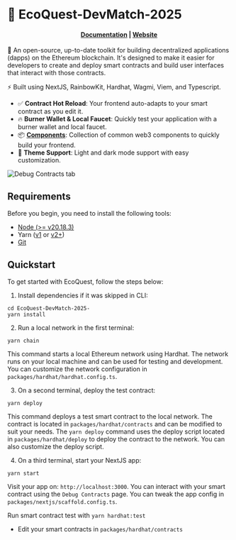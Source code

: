 # 🌱 EcoQuest-DevMatch-2025

<h4 align="center">
  <a href="https://docs.scaffoldeth.io">Documentation</a> |
  <a href="https://scaffoldeth.io">Website</a>
</h4>

🚀 An open-source, up-to-date toolkit for building decentralized applications 
(dapps) on the Ethereum blockchain. It's designed to make it easier for developers to create and deploy smart contracts and build user interfaces that interact 
with those contracts.

⚡ Built using NextJS, RainbowKit, Hardhat, Wagmi, Viem, and Typescript.    

- ✅ **Contract Hot Reload**: Your frontend auto-adapts to your smart contract 
as you edit it.
- 🔥 **Burner Wallet & Local Faucet**: Quickly test your application with a burner wallet and local faucet.
- 📦 [**Components**](https://docs.scaffoldeth.io/components/): Collection of 
common web3 components to quickly build your frontend.
- 🎨 **Theme Support**: Light and dark mode support with easy customization.

![Debug Contracts tab](https://github.com/scaffold-eth/scaffold-eth-2/assets/55535804/b237af0c-5027-4849-a5c1-2e31495cccb1)

## Requirements

Before you begin, you need to install the following tools:

- [Node (>= v20.18.3)](https://nodejs.org/en/download/)
- Yarn ([v1](https://classic.yarnpkg.com/en/docs/install/) or [v2+](https://yarnpkg.com/getting-started/install))
- [Git](https://git-scm.com/downloads)

## Quickstart

To get started with EcoQuest, follow the steps below:

1. Install dependencies if it was skipped in CLI:

```
cd EcoQuest-DevMatch-2025-
yarn install
```

2. Run a local network in the first terminal:

```
yarn chain
```

This command starts a local Ethereum network using Hardhat. The network runs on 
your local machine and can be used for testing and development. You can customize the network configuration in `packages/hardhat/hardhat.config.ts`.

3. On a second terminal, deploy the test contract:

```
yarn deploy
```

This command deploys a test smart contract to the local network. The contract is located in `packages/hardhat/contracts` and can be modified to suit your needs. The `yarn deploy` command uses the deploy script located in `packages/hardhat/deploy` to deploy the contract to the network. You can also customize the deploy script.

4. On a third terminal, start your NextJS app:

```
yarn start
```

Visit your app on: `http://localhost:3000`. You can interact with your smart contract using the `Debug Contracts` page. You can tweak the app config in `packages/nextjs/scaffold.config.ts`.

Run smart contract test with `yarn hardhat:test`

- Edit your smart contracts in `packages/hardhat/contracts`